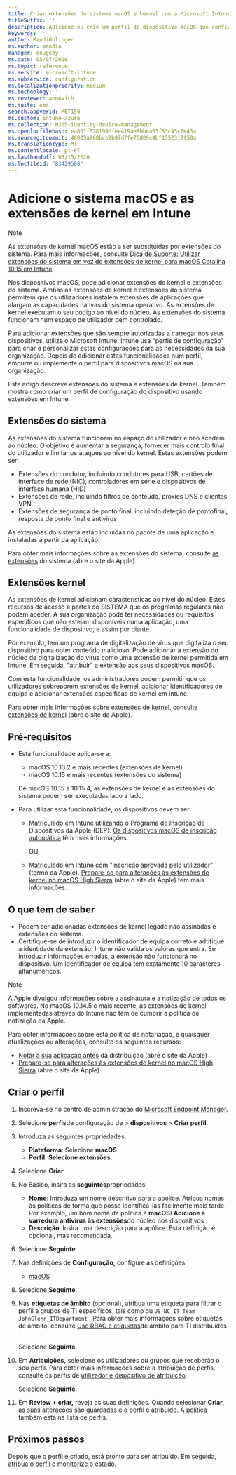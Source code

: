 ```yaml
---
title: Criar extensões do sistema macOS e kernel com a Microsoft Intune - Azure [ Microsoft Docs
titleSuffix: ''
description: Adicione ou crie um perfil de dispositivo macOS que configura extensões do sistema ou extensões de kernel para permitir a sobreposição do utilizador, adiciona identificador de equipa e adiciona um pacote e identificador de equipa no Microsoft Intune.
keywords: ''
author: MandiOhlinger
ms.author: mandia
manager: dougeby
ms.date: 05/07/2020
ms.topic: reference
ms.service: microsoft-intune
ms.subservice: configuration
ms.localizationpriority: medium
ms.technology: ''
ms.reviewer: annovich
ms.suite: ems
search.appverid: MET150
ms.custom: intune-azure
ms.collection: M365-identity-device-management
ms.openlocfilehash: ea801f528199dfee419ae8bbea63f53c45c7e43a
ms.sourcegitcommit: 48005a260bcb2b97d7fe75809c4bf1552318f50a
ms.translationtype: MT
ms.contentlocale: pt-PT
ms.lasthandoff: 05/15/2020
ms.locfileid: "83429588"
---
```

# <a name="add-macos-system-and-kernel-extensions-in-intune"></a>Adicione o sistema macOS e as extensões de kernel em Intune

> [!NOTE]
> As extensões de kernel macOS estão a ser substituídas por extensões do sistema. Para mais informações, consulte [Dica de Suporte: Utilizar extensões do sistema em vez de extensões de kernel para macOS Catalina 10.15 em Intune](https://techcommunity.microsoft.com/t5/intune-customer-success/support-tip-using-system-extensions-instead-of-kernel-extensions/ba-p/1191413).

Nos dispositivos macOS, pode adicionar extensões de kernel e extensões do sistema. Ambas as extensões de kernel e extensões do sistema permitem que os utilizadores instalem extensões de aplicações que alargam as capacidades nativas do sistema operativo. As extensões de kernel executam o seu código ao nível do núcleo. As extensões do sistema funcionam num espaço de utilizador bem controlado.

Para adicionar extensões que são sempre autorizadas a carregar nos seus dispositivos, utilize o Microsoft Intune. Intune usa "perfis de configuração" para criar e personalizar estas configurações para as necessidades da sua organização. Depois de adicionar estas funcionalidades num perfil, empurre ou implemente o perfil para dispositivos macOS na sua organização.

Este artigo descreve extensões do sistema e extensões de kernel. Também mostra como criar um perfil de configuração do dispositivo usando extensões em Intune.

## <a name="system-extensions"></a>Extensões do sistema

As extensões do sistema funcionam no espaço do utilizador e não acedem ao núcleo. O objetivo é aumentar a segurança, fornecer mais controlo final do utilizador e limitar os ataques ao nível do kernel. Estas extensões podem ser:

- Extensões do condutor, incluindo condutores para USB, cartões de interface de rede (NIC), controladores em série e dispositivos de interface humana (HID)
- Extensões de rede, incluindo filtros de conteúdo, proxies DNS e clientes VPN
- Extensões de segurança de ponto final, incluindo deteção de pontofinal, resposta de ponto final e antivírus

As extensões do sistema estão incluídas no pacote de uma aplicação e instaladas a partir da aplicação.

Para obter mais informações sobre as extensões do sistema, consulte [as extensões](https://developer.apple.com/documentation/systemextensions) do sistema (abre o site da Apple).

## <a name="kernel-extensions"></a>Extensões kernel

As extensões de kernel adicionam características ao nível do núcleo. Estes recursos de acesso a partes do SISTEMA que os programas regulares não podem aceder. A sua organização pode ter necessidades ou requisitos específicos que não estejam disponíveis numa aplicação, uma funcionalidade de dispositivo, e assim por diante.

Por exemplo, tem um programa de digitalização de vírus que digitaliza o seu dispositivo para obter conteúdo malicioso. Pode adicionar a extensão do núcleo de digitalização do vírus como uma extensão de kernel permitida em Intune. Em seguida, "atribuir" a extensão aos seus dispositivos macOS.

Com esta funcionalidade, os administradores podem permitir que os utilizadores sobreporem extensões de kernel, adicionar identificadores de equipa e adicionar extensões específicas de kernel em Intune.

Para obter mais informações sobre extensões de [kernel, consulte extensões de kernel](https://developer.apple.com/library/archive/documentation/Darwin/Conceptual/KernelProgramming/Extend/Extend.html) (abre o site da Apple).

## <a name="prerequisites"></a>Pré-requisitos

- Esta funcionalidade aplica-se a:

  - macOS 10.13.2 e mais recentes (extensões de kernel)
  - macOS 10.15 e mais recentes (extensões do sistema)

  De macOS 10.15 a 10.15.4, as extensões de kernel e as extensões do sistema podem ser executadas lado a lado.

- Para utilizar esta funcionalidade, os dispositivos devem ser:

  - Matriculado em Intune utilizando o Programa de Inscrição de Dispositivos da Apple (DEP). [Os dispositivos macOS de inscrição automática](../enrollment/device-enrollment-program-enroll-macos.md) têm mais informações.

    OU

  - Matriculado em Intune com "inscrição aprovada pelo utilizador" (termo da Apple). [Prepare-se para alterações às extensões de kernel no macOS High Sierra](https://support.apple.com/en-us/HT208019) (abre o site da Apple) tem mais informações.

## <a name="what-you-need-to-know"></a>O que tem de saber

- Podem ser adicionadas extensões de kernel legado não assinadas e extensões do sistema.
- Certifique-se de introduzir o identificador de equipa correto e adtifique a identidade da extensão. Intune não valida os valores que entra. Se introduzir informações erradas, a extensão não funcionará no dispositivo. Um identificador de equipa tem exatamente 10 caracteres alfanuméricos.

> [!NOTE]
> A Apple divulgou informações sobre a assinatura e a notização de todos os softwares. No macOS 10.14.5 e mais recente, as extensões de kernel implementadas através do Intune não têm de cumprir a política de notização da Apple.
>
> Para obter informações sobre esta política de notariação, e quaisquer atualizações ou alterações, consulte os seguintes recursos:
>
> - [Notar a sua aplicação antes](https://developer.apple.com/documentation/security/notarizing_your_app_before_distribution) da distribuição (abre o site da Apple) 
> - [Prepare-se para alterações às extensões de kernel no macOS High Sierra](https://support.apple.com/en-us/HT208019) (abre o site da Apple)

## <a name="create-the-profile"></a>Criar o perfil

1. Inscreva-se no centro de administração do [Microsoft Endpoint Manager](https://go.microsoft.com/fwlink/?linkid=2109431).
2. Selecione **perfis**de configuração de  >  **dispositivos**  >  **Criar perfil**.
3. Introduza as seguintes propriedades:

    - **Plataforma**: Selecione **macOS**
    - **Perfil**: **Selecione extensões**.

4. Selecione **Criar**.
5. No Básico, insira as **seguintes**propriedades:

    - **Nome**: Introduza um nome descritivo para a apólice. Atribua nomes às políticas de forma que possa identificá-las facilmente mais tarde. Por exemplo, um bom nome de política é **macOS: Adicione a varredura antivírus às extensões**do núcleo nos dispositivos .
    - **Descrição**: Insira uma descrição para a apólice. Esta definição é opcional, mas recomendada.

6. Selecione **Seguinte**.

7. Nas definições de **Configuração,** configure as definições:

    - [macOS](kernel-extensions-settings-macos.md)

8. Selecione **Seguinte**.
9. Nas **etiquetas de âmbito** (opcional), atribua uma etiqueta para filtrar o perfil a grupos de TI específicos, tais como ou `US-NC IT Team` `JohnGlenn_ITDepartment` . Para obter mais informações sobre etiquetas de âmbito, consulte [Use RBAC e etiquetas](../fundamentals/scope-tags.md)de âmbito para TI distribuídos .

    Selecione **Seguinte**.

10. Em **Atribuições,** selecione os utilizadores ou grupos que receberão o seu perfil. Para obter mais informações sobre a atribuição de perfis, consulte os perfis de [utilizador e dispositivo de atribuição](device-profile-assign.md).

    Selecione **Seguinte**.

11. Em **Review + criar,** reveja as suas definições. Quando selecionar **Criar,** as suas alterações são guardadas e o perfil é atribuído. A política também está na lista de perfis.

## <a name="next-steps"></a>Próximos passos

Depois que o perfil é criado, está pronto para ser atribuído. Em seguida, [atribua o perfil](device-profile-assign.md) e [monitorize o estado](device-profile-monitor.md).
